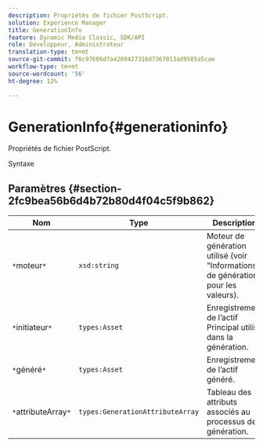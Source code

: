 ```yaml
---
description: Propriétés de fichier PostScript.
solution: Experience Manager
title: GenerationInfo
feature: Dynamic Media Classic, SDK/API
role: Développeur, Administrateur
translation-type: tm+mt
source-git-commit: f6c97606d7a4209427316d7367013ad9585a5cae
workflow-type: tm+mt
source-wordcount: '56'
ht-degree: 12%

---
```



# GenerationInfo{#generationinfo}

Propriétés de fichier PostScript.

Syntaxe

## Paramètres {#section-2fc9bea56b6d4b72b80d4f04c5f9b862}

| Nom | Type | Description |
|---|---|---|
| `*`moteur`*` | `xsd:string` | Moteur de génération utilisé (voir &quot;Informations de génération&quot; pour les valeurs). |
| `*`initiateur`*` | `types:Asset` | Enregistrement de l’actif Principal utilisé dans la génération. |
| `*`généré`*` | `types:Asset` | Enregistrement de l’actif généré. |
| `*`attributeArray`*` | `types:GenerationAttributeArray` | Tableau des attributs associés au processus de génération. |

